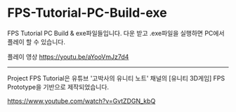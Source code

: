 # FPS-Tutorial-PC-Build-exe

FPS Tutorial PC Build & exe파일들입니다. 다운 받고 .exe파일을 실행하면 PC에서 플레이 할 수 있습니다.

플레이 영상
https://youtu.be/aYooVmJz7d4

------------------------------------------------------------------------------------------------------------------

Project FPS Tutorial은 유튜브 '고박사의 유니티 노트' 채널의 [유니티 3D게임] FPS Prototype을 기반으로 제작되었습니다. 

https://www.youtube.com/watch?v=GvtZDGN_kbQ
